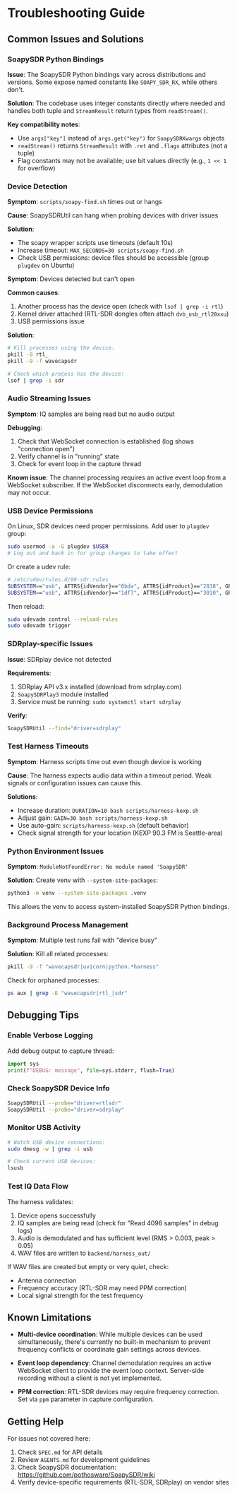 # Troubleshooting Guide

## Common Issues and Solutions

### SoapySDR Python Bindings

**Issue**: The SoapySDR Python bindings vary across distributions and versions. Some expose named constants like `SOAPY_SDR_RX`, while others don't.

**Solution**: The codebase uses integer constants directly where needed and handles both tuple and `StreamResult` return types from `readStream()`.

**Key compatibility notes**:
- Use `args["key"]` instead of `args.get("key")` for `SoapySDRKwargs` objects
- `readStream()` returns `StreamResult` with `.ret` and `.flags` attributes (not a tuple)
- Flag constants may not be available; use bit values directly (e.g., `1 << 1` for overflow)

### Device Detection

**Symptom**: `scripts/soapy-find.sh` times out or hangs

**Cause**: SoapySDRUtil can hang when probing devices with driver issues

**Solution**:
- The soapy wrapper scripts use timeouts (default 10s)
- Increase timeout: `MAX_SECONDS=30 scripts/soapy-find.sh`
- Check USB permissions: device files should be accessible (group `plugdev` on Ubuntu)

**Symptom**: Devices detected but can't open

**Common causes**:
1. Another process has the device open (check with `lsof | grep -i rtl`)
2. Kernel driver attached (RTL-SDR dongles often attach `dvb_usb_rtl28xxu`)
3. USB permissions issue

**Solution**:
```bash
# Kill processes using the device:
pkill -9 rtl_
pkill -9 -f wavecapsdr

# Check which process has the device:
lsof | grep -i sdr
```

### Audio Streaming Issues

**Symptom**: IQ samples are being read but no audio output

**Debugging**:
1. Check that WebSocket connection is established (log shows "connection open")
2. Verify channel is in "running" state
3. Check for event loop in the capture thread

**Known issue**: The channel processing requires an active event loop from a WebSocket subscriber. If the WebSocket disconnects early, demodulation may not occur.

### USB Device Permissions

On Linux, SDR devices need proper permissions. Add user to `plugdev` group:

```bash
sudo usermod -a -G plugdev $USER
# Log out and back in for group changes to take effect
```

Or create a udev rule:
```bash
# /etc/udev/rules.d/99-sdr.rules
SUBSYSTEM=="usb", ATTRS{idVendor}=="0bda", ATTRS{idProduct}=="2838", GROUP="plugdev", MODE="0666"
SUBSYSTEM=="usb", ATTRS{idVendor}=="1df7", ATTRS{idProduct}=="3010", GROUP="plugdev", MODE="0666"
```

Then reload:
```bash
sudo udevadm control --reload-rules
sudo udevadm trigger
```

### SDRplay-specific Issues

**Issue**: SDRplay device not detected

**Requirements**:
1. SDRplay API v3.x installed (download from sdrplay.com)
2. `SoapySDRPlay3` module installed
3. Service must be running: `sudo systemctl start sdrplay`

**Verify**:
```bash
SoapySDRUtil --find="driver=sdrplay"
```

### Test Harness Timeouts

**Symptom**: Harness scripts time out even though device is working

**Cause**: The harness expects audio data within a timeout period. Weak signals or configuration issues can cause this.

**Solutions**:
- Increase duration: `DURATION=10 bash scripts/harness-kexp.sh`
- Adjust gain: `GAIN=30 bash scripts/harness-kexp.sh`
- Use auto-gain: `scripts/harness-kexp.sh` (default behavior)
- Check signal strength for your location (KEXP 90.3 FM is Seattle-area)

### Python Environment Issues

**Symptom**: `ModuleNotFoundError: No module named 'SoapySDR'`

**Solution**: Create venv with `--system-site-packages`:
```bash
python3 -m venv --system-site-packages .venv
```

This allows the venv to access system-installed SoapySDR Python bindings.

### Background Process Management

**Symptom**: Multiple test runs fail with "device busy"

**Solution**: Kill all related processes:
```bash
pkill -9 -f "wavecapsdr|uvicorn|python.*harness"
```

Check for orphaned processes:
```bash
ps aux | grep -E "wavecapsdr|rtl_|sdr"
```

## Debugging Tips

### Enable Verbose Logging

Add debug output to capture thread:
```python
import sys
print(f"DEBUG: message", file=sys.stderr, flush=True)
```

### Check SoapySDR Device Info

```bash
SoapySDRUtil --probe="driver=rtlsdr"
SoapySDRUtil --probe="driver=sdrplay"
```

### Monitor USB Activity

```bash
# Watch USB device connections:
sudo dmesg -w | grep -i usb

# Check current USB devices:
lsusb
```

### Test IQ Data Flow

The harness validates:
1. Device opens successfully
2. IQ samples are being read (check for "Read 4096 samples" in debug logs)
3. Audio is demodulated and has sufficient level (RMS > 0.003, peak > 0.05)
4. WAV files are written to `backend/harness_out/`

If WAV files are created but empty or very quiet, check:
- Antenna connection
- Frequency accuracy (RTL-SDR may need PPM correction)
- Local signal strength for the test frequency

## Known Limitations

- **Multi-device coordination**: While multiple devices can be used simultaneously, there's currently no built-in mechanism to prevent frequency conflicts or coordinate gain settings across devices.

- **Event loop dependency**: Channel demodulation requires an active WebSocket client to provide the event loop context. Server-side recording without a client is not yet implemented.

- **PPM correction**: RTL-SDR devices may require frequency correction. Set via `ppm` parameter in capture configuration.

## Getting Help

For issues not covered here:
1. Check `SPEC.md` for API details
2. Review `AGENTS.md` for development guidelines
3. Check SoapySDR documentation: https://github.com/pothosware/SoapySDR/wiki
4. Verify device-specific requirements (RTL-SDR, SDRplay) on vendor sites
